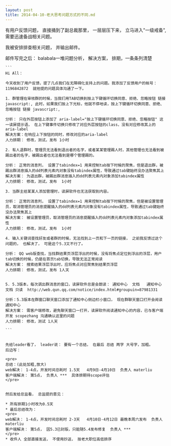 ```yaml
---
layout: post
title: 2014-04-10-老大思考问题方式的不同.md
---
```


有用户反馈问题， 直接捅到了副总裁那里， 一层层压下来， 立马进入"一级戒备", 需要迅速备战相关问题。

我被安排排查相关问题， 并输出邮件。

邮件写完之后：
    balabala一堆问题分析， 解决方案， 排期，一条条列清楚

    ```
    Hi All：

    今天收到了用户反馈，提了几点我们在无障碍化支持上的问题。我添加了反馈用户的帐号： 1196842872  就他提的问题具体沟通了一下。

    1. 群管理在审核群的时候，当我们用TAB切换到按上下键循环切换同意、拒绝、忽略按钮 链接 javascript:, 此时，如果我们按上下光标，他就不停地读，按上下键循环切换同意、拒绝、忽略按钮 链接 javascript:,

    分析： 只在外层按钮上添加了 aria-label="按上下键循环切换同意、拒绝、忽略按钮" 这一读屏提示语， 在上下键事件切换只修改了对应外层按钮的class，没有对应修改其上的aria-label
    解决方案：在响应上下按钮的同时，修改对应的aria-label
    人力排期： 修改，测试，发布 1小时

    2. 有人退群时，管理员无法看到退出者的名字，或者某某管理踢人时，其他管理也无法看到被踢出者的名字，被踢出者也无法看到是哪个管理踢的。

    分析： 正常的消息列， 设置了tabindex=1 用来控制tab按下时候的聚焦，但是退出群，被踢出群消息插入的dd列表元素内对象没有tabindex属性，导致通过tab键始终没办法聚焦其上
    解决方案： 为退出群，被踢出群消息插入的dd列表元素内对象添加tabindex属性
    人力排期： 修改，测试，发布  1小时

    3. 当群主给某某人添加管理时，读屏软件也无法获取到内容。

    分析： 正常的消息列， 设置了tabindex=1 用来控制tab按下时候的聚焦，但是被设置管理员，取消管理员的消息提醒插入的dd列表元素内对象没有tabindex属性，导致通过tab键始终没办法聚焦其上
    解决方案： 被设置管理员，取消管理员的消息提醒插入的dd列表元素内对象添加tabindex属性
    人力排期： 修改，测试，发布  1小时

    4. 输入关键词查找好友或者群的时候，无法找到上一页和下一页的链接， 之前我反馈过这个问题的， 也解决了， 可是这个5.3又不行了。

    分析： QQ web版查找，当找群结果页浮层浮出的时候，没有将焦点定位到浮出的浮层，用户tab切换的时候，仍是在首页tab切换，导致无法正常阅读
    解决方案： 搜索结果浮层浮出时，应将焦点对应聚焦到结果页浮层
    人力排期： 修改，测试，发布 1人天


    5. 5.3版本，每次调出群消息的窗口，读屏软件总是会朗读： 通知中心  文档   通知中心 文档 只读  http://web.qun.qq.com/notice/index.html#groupuin=87981331

    分析：5.3版本在群窗口聊天窗口添加了通知中心侧边栏小窗口， 现在群聊天窗口打开会阅读通知中心
    解决方案： 需客户端修改，避免聊天窗口一打开，读屏软件阅读通知中心的内容，已与客户端开发 scopezhang 沟通确认这里的问题
    人力排期： 修改，测试 1人天

    ```


    先给leader看了， leader说： 要有一个总结， 在最后 总结 两字 大号字，加粗。
    后边写：

    <pre>
    总结：(此处加粗,放大)
    web解决： 1-4点，开发时间总耗时 1.5天   4月9日-4月10日  负责人 materliu
    客户端解决： 第5点， 负责人 ***  具体排期待scope评估
    </pre>


    然后发给总监看， 总监提的意见：

    * 所有排期1小时改为0.5天
    * 最后总结改为：
    <pre>
    web解决： 1-4点，开发时间总耗时 2-3天   4月10日-4月12日 最晚本周六发布  负责人 materliu
    客户端解决： 第5点， 因5.3已封版，只能随5.4发布修复  负责人 ***
    </pre>
    * 收件人 全部直接发送， 不使用抄送， 按老大职位高低排序

